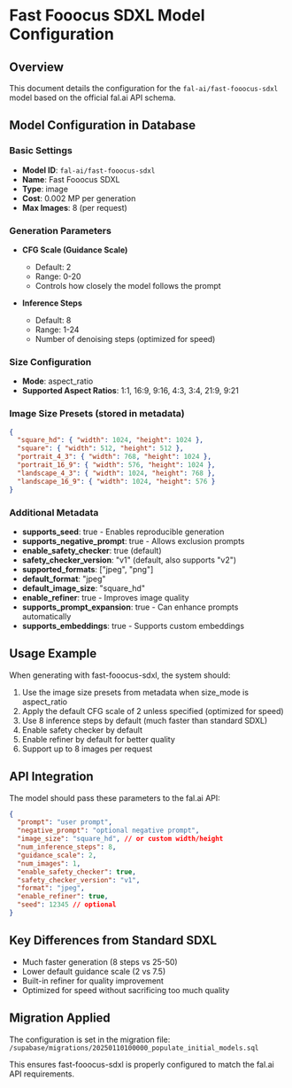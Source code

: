 # Fast Fooocus SDXL Model Configuration

## Overview
This document details the configuration for the `fal-ai/fast-fooocus-sdxl` model based on the official fal.ai API schema.

## Model Configuration in Database

### Basic Settings
- **Model ID**: `fal-ai/fast-fooocus-sdxl`
- **Name**: Fast Fooocus SDXL
- **Type**: image
- **Cost**: 0.002 MP per generation
- **Max Images**: 8 (per request)

### Generation Parameters
- **CFG Scale (Guidance Scale)**
  - Default: 2
  - Range: 0-20
  - Controls how closely the model follows the prompt

- **Inference Steps**
  - Default: 8
  - Range: 1-24
  - Number of denoising steps (optimized for speed)

### Size Configuration
- **Mode**: aspect_ratio
- **Supported Aspect Ratios**: 1:1, 16:9, 9:16, 4:3, 3:4, 21:9, 9:21

### Image Size Presets (stored in metadata)
```json
{
  "square_hd": { "width": 1024, "height": 1024 },
  "square": { "width": 512, "height": 512 },
  "portrait_4_3": { "width": 768, "height": 1024 },
  "portrait_16_9": { "width": 576, "height": 1024 },
  "landscape_4_3": { "width": 1024, "height": 768 },
  "landscape_16_9": { "width": 1024, "height": 576 }
}
```

### Additional Metadata
- **supports_seed**: true - Enables reproducible generation
- **supports_negative_prompt**: true - Allows exclusion prompts
- **enable_safety_checker**: true (default)
- **safety_checker_version**: "v1" (default, also supports "v2")
- **supported_formats**: ["jpeg", "png"]
- **default_format**: "jpeg"
- **default_image_size**: "square_hd"
- **enable_refiner**: true - Improves image quality
- **supports_prompt_expansion**: true - Can enhance prompts automatically
- **supports_embeddings**: true - Supports custom embeddings

## Usage Example

When generating with fast-fooocus-sdxl, the system should:

1. Use the image size presets from metadata when size_mode is aspect_ratio
2. Apply the default CFG scale of 2 unless specified (optimized for speed)
3. Use 8 inference steps by default (much faster than standard SDXL)
4. Enable safety checker by default
5. Enable refiner by default for better quality
6. Support up to 8 images per request

## API Integration

The model should pass these parameters to the fal.ai API:
```json
{
  "prompt": "user prompt",
  "negative_prompt": "optional negative prompt",
  "image_size": "square_hd", // or custom width/height
  "num_inference_steps": 8,
  "guidance_scale": 2,
  "num_images": 1,
  "enable_safety_checker": true,
  "safety_checker_version": "v1",
  "format": "jpeg",
  "enable_refiner": true,
  "seed": 12345 // optional
}
```

## Key Differences from Standard SDXL
- Much faster generation (8 steps vs 25-50)
- Lower default guidance scale (2 vs 7.5)
- Built-in refiner for quality improvement
- Optimized for speed without sacrificing too much quality

## Migration Applied
The configuration is set in the migration file:
`/supabase/migrations/20250110100000_populate_initial_models.sql`

This ensures fast-fooocus-sdxl is properly configured to match the fal.ai API requirements.